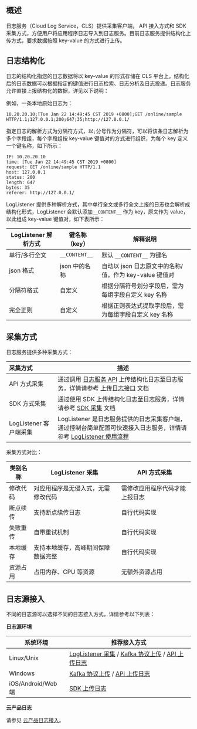 ## 概述

日志服务（Cloud Log Service，CLS）提供采集客户端， API 接入方式和 SDK 采集方式，方便用户将应用程序日志导入到日志服务。目前日志服务提供结构化上传方式，要求数据按照 key-value 的方式进行上传。

## 日志结构化

日志的结构化指您的日志数据将以 key-value 的形式存储在 CLS 平台上。结构化后的日志数据可以根据指定的键值进行日志检索、日志分析及日志投递。日志服务允许直接上报结构化的数据，详见以下说明：

例如，一条本地原始日志为：

```shell
10.20.20.10;[Tue Jan 22 14:49:45 CST 2019 +0800];GET /online/sample HTTP/1.1;127.0.0.1;200;647;35;http://127.0.0.1/
```

指定日志的解析方式为分隔符方式，以`;`分号作为分隔符，可以将该条日志解析为多个字段组，每个字段组按 key-value 键值对的方式进行组织，为每个 key 定义一个键名称，如下所示：

```shell
IP: 10.20.20.10
time: [Tue Jan 22 14:49:45 CST 2019 +0800]
request: GET /online/sample HTTP/1.1
host: 127.0.0.1
status: 200
length: 647
bytes: 35
referer: http://127.0.0.1/
```

LogListener 提供多种解析方式，其中单行全文或多行全文上报的日志也会解析成结构化形式，LogListener 会默认添加`__CONTENT__` 作为 key，原文作为 value，以此组成 key-value 键值对，如下表所示：

| LogListener 解析方式 | 键名称（key） | 解释说明                                              |
| -------------------- | ------------- | ----------------------------------------------------- |
| 单行/多行全文        | `__CONTENT__`  | 默认 `__CONTENT__` 为键名                              |
| json 格式            | json 中的名称 | 自动以 json 日志原文中的名称/值，作为 key-value 键值对  |
| 分隔符格式           | 自定义        | 根据分隔符号划分字段后，需为每组字段自定义 key 名称   |
| 完全正则             | 自定义        | 根据正则表达式提取字段后，需为每组字段自定义 key 名称 |


## 采集方式

日志服务提供多种采集方式：

| 采集方式               | 描述                                                         |
| :--------------------- | ------------------------------------------------------------ |
| API 方式采集           | 通过调用 [日志服务 API](https://cloud.tencent.com/document/product/614/12445) 上传结构化日志至日志服务，详情请参考 [上传日志接口](https://cloud.tencent.com/document/product/614/16873) 文档 |
| SDK 方式采集           | 通过使用 SDK 上传结构化日志至日志服务，详情请参考 [SDK 采集](https://cloud.tencent.com/document/product/614/67157) 文档                                              |
| LogListener 客户端采集 | LogListener 是日志服务提供的日志采集客户端，通过控制台简单配置可快速接入日志服务，详情请参考 [LogListener 使用流程](https://cloud.tencent.com/document/product/614/33495) |

采集方式对比：

| 类别名称 | LogListener 采集                   | API 方式采集                   |
| -------- | ---------------------------------- | ------------------------------ |
| 修改代码 | 对应用程序是无侵入式，无需修改代码 | 需修改应用程序代码才能上报日志 |
| 断点续传 | 支持断点续传日志                   | 自行代码实现                   |
| 失败重传 | 自带重试机制                       | 自行代码实现                   |
| 本地缓存 | 支持本地缓存，高峰期间保障数据完整 | 自行代码实现                   |
| 资源占用 | 占用内存、CPU 等资源               | 无额外资源占用                 |

## 日志源接入

不同的日志源可以选择不同的日志接入方式，详情参考以下列表：

**日志源环境**

| 系统环境    | 推荐接入方式                        |
| ----------- | ----------------------------------- |
| Linux/Unix  | [LogListener 采集](https://cloud.tencent.com/document/product/614/17415) / [Kafka 协议上传](https://cloud.tencent.com/document/product/614/64157) / [API 上传日志](https://cloud.tencent.com/document/product/614/16873)                         |
| Windows     | [Kafka 协议上传](https://cloud.tencent.com/document/product/614/64157) / [API 上传日志](https://cloud.tencent.com/document/product/614/16873)  |
| iOS/Android/Web 端 | [SDK 上传日志](https://cloud.tencent.com/document/product/614/67157)         |

**云产品日志**

请参见 [云产品日志接入](https://cloud.tencent.com/document/product/614/47611)。

